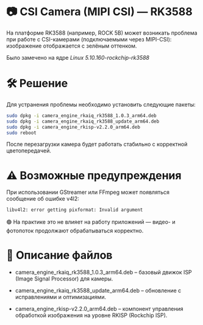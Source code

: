 # 📷 CSI Camera (MIPI CSI) — RK3588

На платформе RK3588 (например, ROCK 5B) может возникать проблема при работе с CSI-камерами (подключаемыми через MIPI-CSI): изображение отображается с зелёным оттенком.

Было замечено на ядре _Linux 5.10.160-rockchip-rk3588_

# 🛠 Решение

Для устранения проблемы необходимо установить следующие пакеты:

```bash
sudo dpkg -i camera_engine_rkaiq_rk3588_1.0.3_arm64.deb
sudo dpkg -i camera_engine_rkaiq_rk3588_update_arm64.deb
sudo dpkg -i camera_engine_rkisp-v2.2.0_arm64.deb
sudo reboot
```

После перезагрузки камера будет работать стабильно с корректной цветопередачей.

# ⚠️ Возможные предупреждения

При использовании GStreamer или FFmpeg может появляться сообщение об ошибке v4l2:

```bash
libv4l2: error getting pixformat: Invalid argument
```

🟢 На практике это не влияет на работу приложений — видео- и фотопоток продолжают обрабатываться корректно.

# 📂 Описание файлов

- camera_engine_rkaiq_rk3588_1.0.3_arm64.deb – базовый движок ISP (Image Signal Processor) для камеры.

- camera_engine_rkaiq_rk3588_update_arm64.deb – обновление с исправлениями и оптимизациями.

- camera_engine_rkisp-v2.2.0_arm64.deb – компонент управления обработкой изображения на уровне RKISP (Rockchip ISP).
